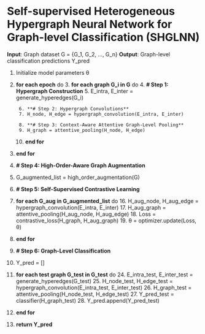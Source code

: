 # Self-supervised Heterogeneous Hypergraph Neural Network for Graph-level Classification (SHGLNN)

**Input**: Graph dataset G = {G_1, G_2, ..., G_n}
**Output**: Graph-level classification predictions Y_pred

1. Initialize model parameters θ

2. **for each epoch** do
    3. **for each graph G_i in G** do
        4. **# Step 1: Hypergraph Construction**
        5. E_intra, E_inter = generate_hyperedges(G_i)
        
        6. **# Step 2: Hypergraph Convolutions**
        7. H_node, H_edge = hypergraph_convolution(E_intra, E_inter)
        
        8. **# Step 3: Context-Aware Attentive Graph-Level Pooling**
        9. H_graph = attentive_pooling(H_node, H_edge)
    10. **end for**
11. **end for**

12. **# Step 4: High-Order-Aware Graph Augmentation**
13. G_augmented_list = high_order_augmentation(G)

14. **# Step 5: Self-Supervised Contrastive Learning**
15. **for each G_aug in G_augmented_list** do
    16. H_aug_node, H_aug_edge = hypergraph_convolution(E_intra, E_inter)
    17. H_aug_graph = attentive_pooling(H_aug_node, H_aug_edge)
    18. Loss = contrastive_loss(H_graph, H_aug_graph)
    19. θ = optimizer.update(Loss, θ)
20. **end for**

21. **# Step 6: Graph-Level Classification**
22. Y_pred = []
23. **for each test graph G_test in G_test** do
    24. E_intra_test, E_inter_test = generate_hyperedges(G_test)
    25. H_node_test, H_edge_test = hypergraph_convolution(E_intra_test, E_inter_test)
    26. H_graph_test = attentive_pooling(H_node_test, H_edge_test)
    27. Y_pred_test = classifier(H_graph_test)
    28. Y_pred.append(Y_pred_test)
29. **end for**

30. **return Y_pred**
